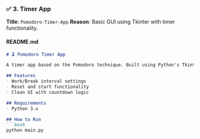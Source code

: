 ### ✅ 3. **Timer App**
**Title**: `Pomodoro-Timer-App`
**Reason**: Basic GUI using Tkinter with timer functionality.

#### README.md
```markdown
# ⏳ Pomodoro Timer App

A timer app based on the Pomodoro technique. Built using Python's Tkinter module.

## Features
- Work/Break interval settings
- Reset and start functionality
- Clean UI with countdown logic

## Requirements
- Python 3.x

## How to Run
```bash
python main.py
